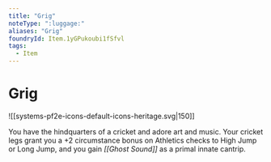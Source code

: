 ```yaml
---
title: "Grig"
noteType: ":luggage:"
aliases: "Grig"
foundryId: Item.1yGPukoubi1fSfvl
tags:
  - Item
---
```


# Grig
![[systems-pf2e-icons-default-icons-heritage.svg|150]]

You have the hindquarters of a cricket and adore art and music. Your cricket legs grant you a +2 circumstance bonus on Athletics checks to High Jump or Long Jump, and you gain _[[Ghost Sound]]_ as a primal innate cantrip.
